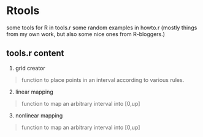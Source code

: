 Rtools
======

some tools for R in tools.r
some random examples in howto.r (mostly things from my own work, but also some nice ones from R-bloggers.)


tools.r content
---------------

1. grid creator
> function to place points in an interval according to various rules.

2. linear mapping 
> function to map an arbitrary interval into [0,up] 

3. nonlinear mapping 
> function to map an arbitrary interval into [0,up] 

